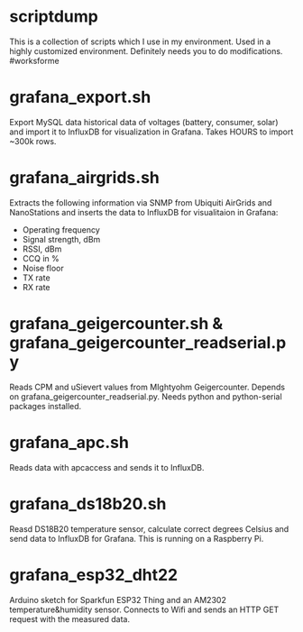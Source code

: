 # scriptdump
This is a collection of scripts which I use in my environment. Used in a highly customized environment. Definitely needs you to do modifications. #worksforme

# grafana_export.sh
Export MySQL data historical data of voltages (battery, consumer, solar) and import it to InfluxDB for visualization in Grafana. Takes HOURS to import ~300k rows.

# grafana_airgrids.sh
Extracts the following information via SNMP from Ubiquiti AirGrids and NanoStations and inserts the data to InfluxDB for visualitaion in Grafana:
- Operating frequency
- Signal strength, dBm
- RSSI, dBm
- CCQ in %
- Noise floor
- TX rate
- RX rate

# grafana_geigercounter.sh & grafana_geigercounter_readserial.py
Reads CPM and uSievert values from MIghtyohm Geigercounter. Depends on grafana_geigercounter_readserial.py.
Needs python and python-serial packages installed.

# grafana_apc.sh
Reads data with apcaccess and sends it to InfluxDB.

# grafana_ds18b20.sh
Reasd DS18B20 temperature sensor, calculate correct degrees Celsius and send data to InfluxDB for Grafana. This is running on a Raspberry Pi.

# grafana_esp32_dht22
Arduino sketch for Sparkfun ESP32 Thing and an AM2302 temperature&humidity sensor. Connects to Wifi and sends an HTTP GET request with the measured data.
